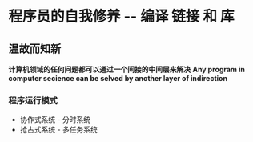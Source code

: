 # 程序员的自我修养 -- 编译 链接 和 库

## 温故而知新

**计算机领域的任何问题都可以通过一个间接的中间层来解决**
**Any program in computer secience can be selved by another layer of indirection**

### 程序运行模式

- 协作式系统 - 分时系统
- 抢占式系统 - 多任务系统

